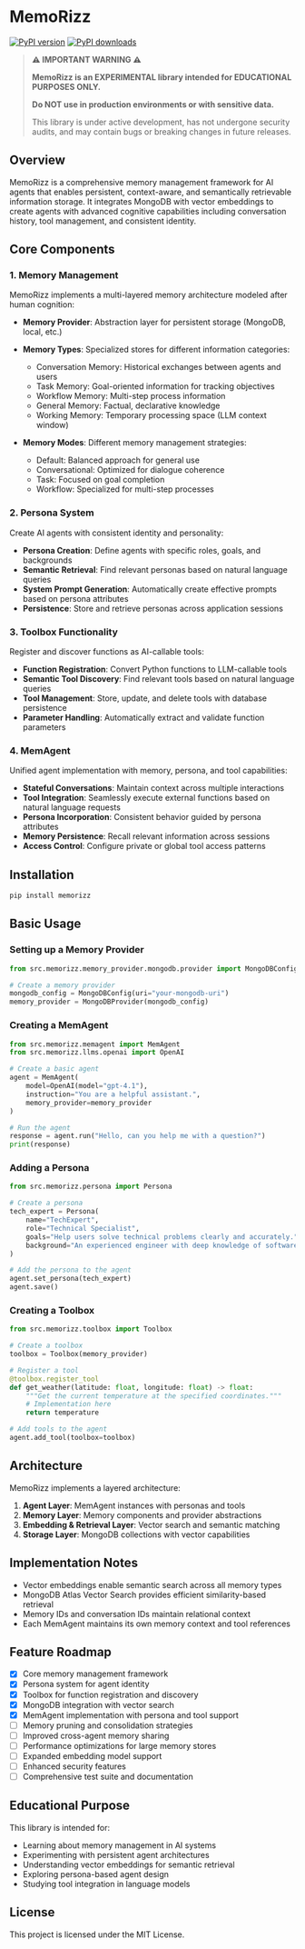# MemoRizz

[![PyPI version](https://badge.fury.io/py/memorizz.svg)](https://badge.fury.io/py/memorizz)
[![PyPI downloads](https://img.shields.io/pypi/dm/memorizz.svg)](https://pypistats.org/packages/memorizz)

> **⚠️ IMPORTANT WARNING ⚠️**
> 
> **MemoRizz is an EXPERIMENTAL library intended for EDUCATIONAL PURPOSES ONLY.**
> 
> **Do NOT use in production environments or with sensitive data.**
> 
> This library is under active development, has not undergone security audits, and may contain bugs or breaking changes in future releases.

## Overview

MemoRizz is a comprehensive memory management framework for AI agents that enables persistent, context-aware, and semantically retrievable information storage. It integrates MongoDB with vector embeddings to create agents with advanced cognitive capabilities including conversation history, tool management, and consistent identity.

## Core Components

### 1. Memory Management

MemoRizz implements a multi-layered memory architecture modeled after human cognition:

- **Memory Provider**: Abstraction layer for persistent storage (MongoDB, local, etc.)
- **Memory Types**: Specialized stores for different information categories:
  - Conversation Memory: Historical exchanges between agents and users
  - Task Memory: Goal-oriented information for tracking objectives
  - Workflow Memory: Multi-step process information
  - General Memory: Factual, declarative knowledge
  - Working Memory: Temporary processing space (LLM context window)

- **Memory Modes**: Different memory management strategies:
  - Default: Balanced approach for general use
  - Conversational: Optimized for dialogue coherence
  - Task: Focused on goal completion
  - Workflow: Specialized for multi-step processes

### 2. Persona System

Create AI agents with consistent identity and personality:

- **Persona Creation**: Define agents with specific roles, goals, and backgrounds
- **Semantic Retrieval**: Find relevant personas based on natural language queries
- **System Prompt Generation**: Automatically create effective prompts based on persona attributes
- **Persistence**: Store and retrieve personas across application sessions

### 3. Toolbox Functionality

Register and discover functions as AI-callable tools:

- **Function Registration**: Convert Python functions to LLM-callable tools
- **Semantic Tool Discovery**: Find relevant tools based on natural language queries
- **Tool Management**: Store, update, and delete tools with database persistence
- **Parameter Handling**: Automatically extract and validate function parameters

### 4. MemAgent

Unified agent implementation with memory, persona, and tool capabilities:

- **Stateful Conversations**: Maintain context across multiple interactions
- **Tool Integration**: Seamlessly execute external functions based on natural language requests
- **Persona Incorporation**: Consistent behavior guided by persona attributes
- **Memory Persistence**: Recall relevant information across sessions
- **Access Control**: Configure private or global tool access patterns

## Installation

```bash
pip install memorizz
```

## Basic Usage

### Setting up a Memory Provider

```python
from src.memorizz.memory_provider.mongodb.provider import MongoDBConfig, MongoDBProvider

# Create a memory provider
mongodb_config = MongoDBConfig(uri="your-mongodb-uri")
memory_provider = MongoDBProvider(mongodb_config)
```

### Creating a MemAgent

```python
from src.memorizz.memagent import MemAgent
from src.memorizz.llms.openai import OpenAI

# Create a basic agent
agent = MemAgent(
    model=OpenAI(model="gpt-4.1"),
    instruction="You are a helpful assistant.",
    memory_provider=memory_provider
)

# Run the agent
response = agent.run("Hello, can you help me with a question?")
print(response)
```

### Adding a Persona

```python
from src.memorizz.persona import Persona

# Create a persona
tech_expert = Persona(
    name="TechExpert",
    role="Technical Specialist",
    goals="Help users solve technical problems clearly and accurately.",
    background="An experienced engineer with deep knowledge of software systems."
)

# Add the persona to the agent
agent.set_persona(tech_expert)
agent.save()
```

### Creating a Toolbox

```python
from src.memorizz.toolbox import Toolbox

# Create a toolbox
toolbox = Toolbox(memory_provider)

# Register a tool
@toolbox.register_tool
def get_weather(latitude: float, longitude: float) -> float:
    """Get the current temperature at the specified coordinates."""
    # Implementation here
    return temperature

# Add tools to the agent
agent.add_tool(toolbox=toolbox)
```

## Architecture

MemoRizz implements a layered architecture:

1. **Agent Layer**: MemAgent instances with personas and tools
2. **Memory Layer**: Memory components and provider abstractions
3. **Embedding & Retrieval Layer**: Vector search and semantic matching
4. **Storage Layer**: MongoDB collections with vector capabilities

## Implementation Notes

- Vector embeddings enable semantic search across all memory types
- MongoDB Atlas Vector Search provides efficient similarity-based retrieval
- Memory IDs and conversation IDs maintain relational context
- Each MemAgent maintains its own memory context and tool references

## Feature Roadmap

- [x] Core memory management framework
- [x] Persona system for agent identity
- [x] Toolbox for function registration and discovery
- [x] MongoDB integration with vector search
- [x] MemAgent implementation with persona and tool support
- [ ] Memory pruning and consolidation strategies
- [ ] Improved cross-agent memory sharing
- [ ] Performance optimizations for large memory stores
- [ ] Expanded embedding model support
- [ ] Enhanced security features
- [ ] Comprehensive test suite and documentation

## Educational Purpose

This library is intended for:
- Learning about memory management in AI systems
- Experimenting with persistent agent architectures
- Understanding vector embeddings for semantic retrieval
- Exploring persona-based agent design
- Studying tool integration in language models

## License

This project is licensed under the MIT License.
